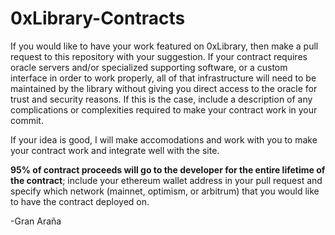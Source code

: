 # 0xLibrary-Contracts
If you would like to have your work featured on 0xLibrary, then make a pull request to this repository with your suggestion. If your contract requires oracle servers and/or specialized supporting software, or a custom interface in order to work properly, all of that infrastructure will need to be maintained by the library without giving you direct access to the oracle for trust and security reasons. If this is the case, include a description of any complications or complexities required to make your contract work in your commit.

If your idea is good, I will make accomodations and work with you to make your contract work and integrate well with the site. 

<strong>95% of contract proceeds will go to the developer for the entire lifetime of the contract</strong>; include your ethereum wallet address in your pull request and specify which network (mainnet, optimism, or arbitrum) that you would like to have the contract deployed on.

-Gran Araña
